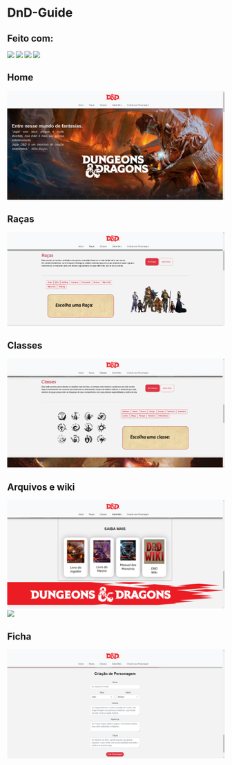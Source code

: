# DnD-Guide

## Feito com:
  <div style="display: inline_block">
    <img src="https://cdn.jsdelivr.net/gh/devicons/devicon/icons/html5/html5-original.svg" width = 5%/>
    <img src="https://cdn.jsdelivr.net/gh/devicons/devicon/icons/css3/css3-original.svg" width = 5%/>
    <img src="https://cdn.jsdelivr.net/gh/devicons/devicon/icons/bootstrap/bootstrap-original.svg" width = 5%/>
    <img src="https://cdn.jsdelivr.net/gh/devicons/devicon/icons/javascript/javascript-original.svg" width = 5%/>
  </div>       

## Home
![](showcase/home.png)

## Raças
![](showcase/races1.png)

## Classes
![](showcase/classes1.png)

## Arquivos e wiki
![](showcase/library.png)
![](showcase/librarymodel.png)

## Ficha
![](showcase/buildingchar.png)
